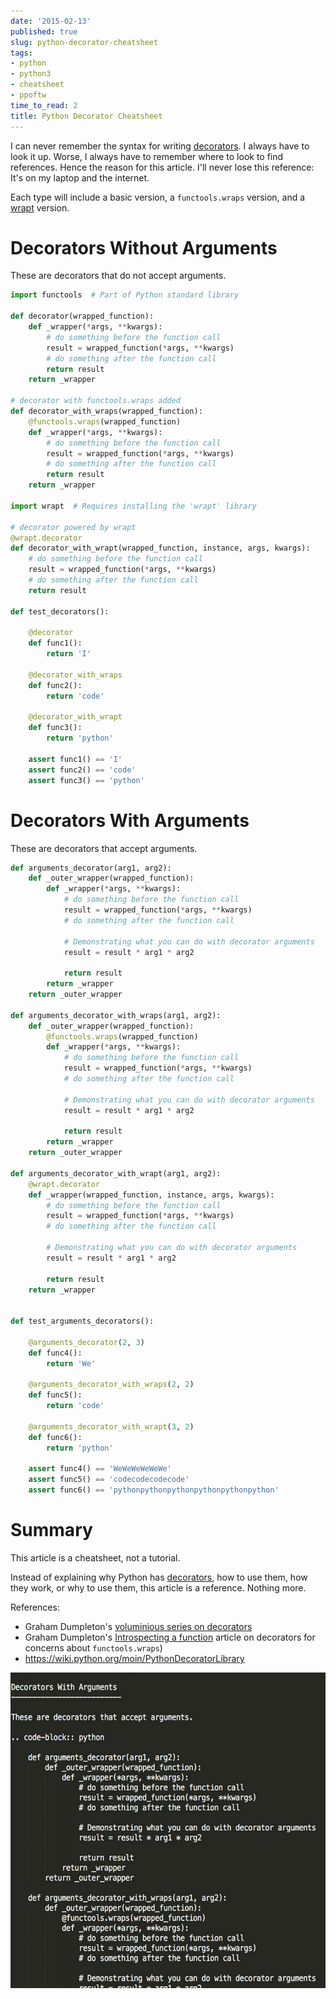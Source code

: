 ```yaml
---
date: '2015-02-13'
published: true
slug: python-decorator-cheatsheet
tags:
- python
- python3
- cheatsheet
- ppoftw
time_to_read: 2
title: Python Decorator Cheatsheet
---
```


I can never remember the syntax for writing
[decorators](http://en.wikipedia.org/wiki/Python_syntax_and_semantics#Decorators).
I always have to look it up. Worse, I always have to remember where to
look to find references. Hence the reason for this article. I'll never
lose this reference: It's on my laptop and the internet.

Each type will include a basic version, a `functools.wraps` version, and
a [wrapt](https://github.com/GrahamDumpleton/wrapt) version.

Decorators Without Arguments
============================

These are decorators that do not accept arguments.

``` python
import functools  # Part of Python standard library

def decorator(wrapped_function):
    def _wrapper(*args, **kwargs):
        # do something before the function call
        result = wrapped_function(*args, **kwargs)
        # do something after the function call
        return result
    return _wrapper

# decorator with functools.wraps added
def decorator_with_wraps(wrapped_function):
    @functools.wraps(wrapped_function)
    def _wrapper(*args, **kwargs):
        # do something before the function call
        result = wrapped_function(*args, **kwargs)
        # do something after the function call
        return result
    return _wrapper

import wrapt  # Requires installing the 'wrapt' library

# decorator powered by wrapt
@wrapt.decorator
def decorator_with_wrapt(wrapped_function, instance, args, kwargs):
    # do something before the function call
    result = wrapped_function(*args, **kwargs)
    # do something after the function call
    return result

def test_decorators():

    @decorator
    def func1():
        return 'I'

    @decorator_with_wraps
    def func2():
        return 'code'

    @decorator_with_wrapt
    def func3():
        return 'python'

    assert func1() == 'I'
    assert func2() == 'code'
    assert func3() == 'python'
```

Decorators With Arguments
=========================

These are decorators that accept arguments.

``` python
def arguments_decorator(arg1, arg2):
    def _outer_wrapper(wrapped_function):
        def _wrapper(*args, **kwargs):
            # do something before the function call
            result = wrapped_function(*args, **kwargs)
            # do something after the function call

            # Demonstrating what you can do with decorator arguments
            result = result * arg1 * arg2

            return result
        return _wrapper
    return _outer_wrapper

def arguments_decorator_with_wraps(arg1, arg2):
    def _outer_wrapper(wrapped_function):
        @functools.wraps(wrapped_function)
        def _wrapper(*args, **kwargs):
            # do something before the function call
            result = wrapped_function(*args, **kwargs)
            # do something after the function call

            # Demonstrating what you can do with decorator arguments
            result = result * arg1 * arg2

            return result
        return _wrapper
    return _outer_wrapper

def arguments_decorator_with_wrapt(arg1, arg2):
    @wrapt.decorator
    def _wrapper(wrapped_function, instance, args, kwargs):
        # do something before the function call
        result = wrapped_function(*args, **kwargs)
        # do something after the function call

        # Demonstrating what you can do with decorator arguments
        result = result * arg1 * arg2

        return result
    return _wrapper


def test_arguments_decorators():

    @arguments_decorator(2, 3)
    def func4():
        return 'We'

    @arguments_decorator_with_wraps(2, 2)
    def func5():
        return 'code'

    @arguments_decorator_with_wrapt(3, 2)
    def func6():
        return 'python'

    assert func4() == 'WeWeWeWeWeWe'
    assert func5() == 'codecodecodecode'
    assert func6() == 'pythonpythonpythonpythonpythonpython'
```

Summary
=======

This article is a cheatsheet, not a tutorial.

Instead of explaining why Python has
[decorators](http://en.wikipedia.org/wiki/Python_syntax_and_semantics#Decorators),
how to use them, how they work, or why to use them, this article is a
reference. Nothing more.

References:

-   Graham Dumpleton's [voluminious series on
    decorators](https://github.com/GrahamDumpleton/wrapt/tree/develop/blog)
-   Graham Dumpleton's [Introspecting a
    function](https://github.com/GrahamDumpleton/wrapt/blob/develop/blog/01-how-you-implemented-your-python-decorator-is-wrong.md#introspecting-a-function)
    article on decorators for concerns about `functools.wraps`)
-   <https://wiki.python.org/moin/PythonDecoratorLibrary>

![image](../../.vuepress/assets/images/sample-rst.png)

